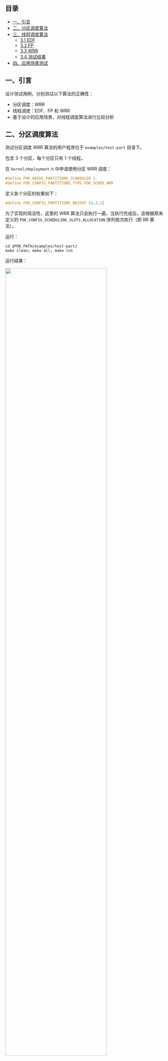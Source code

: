 ## 目录
+ [一、引言](#一引言)
+ [二、分区调度算法](#二分区调度算法)
+ [三、线程调度算法](#三线程调度算法)
  - [3.1 EDF](#31-edf)
  - [3.2 FP](#32-fp)
  - [3.3 WRR](#33-wrr)
  - [3.4 测试结果](#34-测试结果)
+ [四、应用场景测试](#四应用场景测试)

## 一、引言

设计测试用例，分别测试以下算法的正确性：

+ 分区调度：WRR
+ 线程调度：EDF、FP 和 WRR
+ 基于设计的应用场景，对线程调度算法进行比较分析

## 二、分区调度算法

测试分区调度 WRR 算法的用户程序位于 `examples/test-part` 目录下。

包含 3 个分区，每个分区只有 1 个线程。

在 `kernel/deployment.h` 中申请使用分区 WRR 调度：

```c
#define POK_NEEDS_PARTITIONS_SCHEDULER 1
#define POK_CONFIG_PARTITIONS_TYPE POK_SCHED_WRR
```

定义各个分区的权重如下：

```c
#define POK_CONFIG_PARTITIONS_WEIGHT {4,3,2}
```

为了实现的简洁性，这里的 WRR 算法只会执行一遍，当执行完成后，会根据原来定义的 `POK_CONFIG_SCHEDULING_SLOTS_ALLOCATION` 序列依次执行（即 RR 算法）。

运行：

```
cd $POK_PATH/examples/test-part/
make clean; make all; make run
```

运行结果：

<img src = "./test-part.png" style="width:80%;"/>

WRR 调度结果为 `1 1 2 1 2 3 1 2 3` ，与 WRR 算法结果一致。

## 三、线程调度算法

测试线程调度算法的用户程序位于 `examples/test-thread` 目录下。

用户程序 `test-thread` 具有三个分区，分别用于测试以下算法：

+ 分区 1: EDF Testing
+ 分区 2: FP Testing
+ 分区 3: WRR Testing

首先，需要在 `examples/test-thread/kernel/deployment.h` 中指定各个分区的线程调度策略，声明如下宏定义：

```c
#define POK_CONFIG_PARTITIONS_SCHEDULER {POK_SCHED_EDF, POK_SCHED_PRIORITY, POK_SCHED_WRR}
```

### 3.1 EDF

EDF 是根据线程属性的 `deadline` 来决定下一个执行的线程的，因此需要设置不同的 `deadline` ，观察输出，判断 EDF 是否执行正确的调度序列。

在 `pr1/main.c` 中，新建 3 个线程，其属性如下：

```c
int main()
{
  // ... ellipsis other thread attr settings
  attr.deadline = 100;
  attr.entry = t1;
  ret = pok_thread_create(&tid, &attr);

  attr.deadline = 20;
  attr.entry = t2;
  ret = pok_thread_create(&tid, &attr);

  attr.deadline = 60;
  attr.entry = t3;
  ret = pok_thread_create(&tid, &attr);
  //...
}
```

三个线程的分别输出 `T1, T2, T3` 的字符串，以 `t1` 为例：

```c
void *t1()
{
   uint8_t i;
   for (i = 0; i < N; i++)
   {
      printf("T1 ");
      pok_thread_sleep(sleep_val);
   }
   return NULL;
}
```

正确的输出应当为：`T2, T3, T1` 的重复序列。

### 3.2 FP

FP (Fixed-Priority) 是根据线程属性的 `priority` 来决定下一个执行的线程的，因此需要设置不同的 `priority` ，观察输出，判断 FP 是否执行正确的调度序列。

在 `pr2/main.c` 中设置如下线程：

```c
int main()
{
  // ... ellipsis other settings
  attr.priority = 41;
  attr.entry = t1_job;
  ret = pok_thread_create(&tid, &attr);

  attr.priority = 43;
  attr.entry = t2_job;
  ret = pok_thread_create(&tid, &attr);

  attr.priority = 42;
  attr.entry = t3_job;
  ret = pok_thread_create(&tid, &attr);
  // ...
}
```

线程内容与 3.1.1 小节相同，只输出 `Ti` 格式的字符串。

此处，FP 的正确调度序列应当为 `T1 T3 T2` 的重复序列。 

### 3.3 WRR

WRR (Weight-Round-Robin) 要求给线程设置不同的 `weight`，具体实现可参考文章：http://kb.linuxvirtualserver.org/wiki/Weighted_Round-Robin_Scheduling .

在 `pr3/main.c` 中设置上述参考文章的例子：

```c
int main()
{
  // ... ellipsis other settings
  attr.entry = t1_job;
  attr.weight = 4;
  ret = pok_thread_create(&tid, &attr);

  attr.weight = 3;
  attr.entry = t2_job;
  ret = pok_thread_create(&tid, &attr);

  attr.weight = 2;
  attr.entry = t3_job;
  ret = pok_thread_create(&tid, &attr);
  // ...
}
```

T1, T2, T3 三个线程分别会输出 `A, B, C` 的字符。

WRR 在此处的正确调度序列应当为 `AABABCABC`。

### 3.4 测试结果

测试数据如下：

+ EDF Deadline 设置：T1=100，T2=20，T3=60
+ FP Priority 设置：T1=41，T2=43，T3=42
+ WRR Weight 设置：T1(A) = 4，T2(B) = 3，T3(C) = 2

运行测试：

```c
cd $POK_PATH/examples/test-thread/
make clean; make all; make run
```

运行结果如下图所示：

<img src = "./test-thread.png" style="width: 80%" />

## 四、应用场景测试

为了对比与测试不同调度算法对 POK Kernel 性能的影响，设计包含 3 个分区的用户程序：

+ 分区 1：单生产者-消费者模型
+ 分区 2：多生产者-消费者模型
+ 分区 3：为了测试多分区调度算法的有效性，设置为单线程分区

具体实现细节可参考设计报告。

相关代码均位于 `pok/examples/mydemo` 文件夹下。

对于分区 1 和 2 的生产者和消费者模型，均设置了一个参数 N ，表示生产者-消费者这些线程的操作次数（即在 buffer 中生产和消费 $N$ 个资源）。

下表为 $N$ 取不同的值时，用户程序 `mydemo` 在不同的线程调度算法下的平均执行时间。

计时通过函数 `pok_time_get()` 实现，单位是纳秒 (ns) 。

|      |  EDF   |   FP    |  WRR   |
| :--: | :----: | :-----: | :----: |
| N=10 | 156723 | 147504  | 175161 |
| N=15 | 304227 | 285789  | 276570 |
| N=20 | 341103 | 359541  | 368760 |
| N=25 | 442512 | 424074  | 433293 |
| N=30 | 543921 | 553140  | 525483 |
| N=35 | 737520 | 745330  | 626892 |
| N=40 | 801231 | 849355  | 699116 |
| N=45 | 912516 | 946094  | 727711 |
| N=50 | 996884 | 1006030 | 793967 |

通过上述数据导出折线图（如下图所示），实验数据表示，在多生产者-消费者模型下，当 $N > 35$ 时，WRR 算法具有明显的优势。

<img src="./table.png" style="width:80%"/>